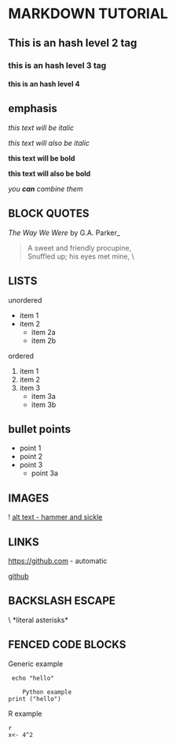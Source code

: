#  MARKDOWN TUTORIAL 

## This is an hash level 2 tag

### this is an hash level 3 tag 

#### this is an hash level 4 


## emphasis 

*this text will be italic*

_this text will also be italic_

**this text will be bold**

__this text will also be bold__

_you **can** combine them_

## BLOCK QUOTES

_The Way We Were_ by G.A. Parker_

> A sweet and friendly procupine, \
> Snuffled up; his eyes met mine, \

## LISTS

unordered 
* item 1 
* item 2
	* item 2a
	* item 2b

ordered 
1. item 1
2. item 2
3. item 3
	* item 3a
	* item 3b


## bullet points 

- point 1 
- point 2 
- point 3 
	- point 3a



## IMAGES 

! [alt text - hammer and sickle](link)


## LINKS 

https://github.com - automatic

[github](https.//github.com)

## BACKSLASH ESCAPE 

\ *literal asterisks\*


## FENCED CODE BLOCKS

Generic example 

```
 echo "hello"
```
```
	Python example
print ("hello")
```

R example

```
r
x<- 4^2
```
